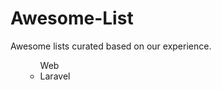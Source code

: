 # Awesome-List

<p>Awesome lists curated based on our experience.</p>

<ul>
	<ul>
		Web
		<li>Laravel</li>
	</ul>
	<!-- <li>Laravel</li> -->
</ul>